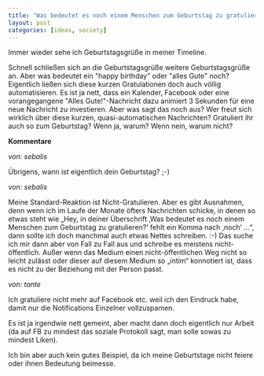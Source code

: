 ```yaml
---
title: "Was bedeutet es noch einem Menschen zum Geburtstag zu gratulieren?"
layout: post
categories: [ideas, society]
---
```

Immer wieder sehe ich Geburtstagsgrüße in meiner Timeline.

Schnell schließen sich an die Geburtstagsgrüße weitere Geburtstagsgrüße an. Aber was bedeutet ein "happy birthday" oder "alles Gute" noch? Eigentlich ließen sich diese kurzen Gratulationen doch auch völlig automatisieren.
Es ist ja nett, dass ein Kalender, Facebook oder eine vorangegangene "Alles Gute!"-Nachricht dazu animiert 3 Sekunden für eine neue Nachricht zu investieren. Aber was sagt das noch aus? Wer freut sich wirklich über diese kurzen, quasi-automatischen Nachrichten?
Gratuliert ihr auch so zum Geburtstag? Wenn ja, warum? Wenn nein, warum nicht?
		

__Kommentare__
			
_von: sebalis_
			
Übrigens, wann ist eigentlich dein Geburtstag? ;-)

			
_von: sebalis_
			
Meine Standard-Reaktion ist Nicht-Gratulieren. Aber es gibt Ausnahmen, denn wenn ich im Laufe der Monate öfters Nachrichten schicke, in denen so etwas steht wie „Hey, in deiner Überschrift ‚Was bedeutet es noch einem Menschen zum Geburtstag zu gratulieren?‘ fehlt ein Komma nach ‚noch‘ …“, dann sollte ich doch manchmal auch etwas Nettes schreiben. :-) Das suche ich mir dann aber von Fall zu Fall aus und schreibe es meistens nicht-öffentlich. Außer wenn das Medium einen nicht-öffentlichen Weg nicht so leicht zulässt oder dieser auf diesem Medium so „intim“ konnotiert ist, dass es nicht zu der Beziehung mit der Person passt.

			
_von: tante_
			
Ich gratuliere nicht mehr auf Facebook etc. weil ich den Eindruck habe, damit nur die Notifications Einzelner vollzuspamen. 

Es ist ja irgendwie nett gemeint, aber macht dann doch eigentlich nur Arbeit (da auf FB zu mindest das soziale Protokoll sagt, man solle sowas zu mindest Liken). 

Ich bin aber auch kein gutes Beispiel, da ich meine Geburtstage nicht feiere oder ihnen Bedeutung beimesse.

